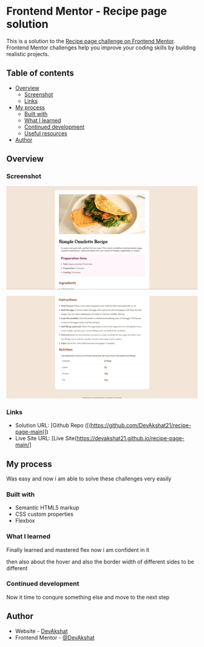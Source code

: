# Frontend Mentor - Recipe page solution

This is a solution to the [Recipe page challenge on Frontend Mentor](https://www.frontendmentor.io/challenges/recipe-page-KiTsR8QQKm). Frontend Mentor challenges help you improve your coding skills by building realistic projects.

## Table of contents

- [Overview](#overview)
  - [Screenshot](#screenshot)
  - [Links](#links)
- [My process](#my-process)
  - [Built with](#built-with)
  - [What I learned](#what-i-learned)
  - [Continued development](#continued-development)
  - [Useful resources](#useful-resources)
- [Author](#author)

## Overview

### Screenshot

![](./screenshot_1.jpg)



![](./Screenshot_2.jpg)

### Links

- Solution URL: [Github Repo ([(https://github.com/DevAkshat21/recipe-page-main)])
- Live Site URL: [Live Site(https://devakshat21.github.io/recipe-page-main/]

## My process

Was easy and now i am able to solve these challenges very easily

### Built with

- Semantic HTML5 markup
- CSS custom properties
- Flexbox

### What I learned

Finally learned and mastered flex now i am confident in it

then also about the hover and also the border width of different sides to be different

### Continued development

Now it time to conqure something else and move to the next step

## Author

- Website - [DevAkshat](https://github.com/DevAkshat21)
- Frontend Mentor - [@DevAkshat](https://www.frontendmentor.io/profile/DevAkshat)
